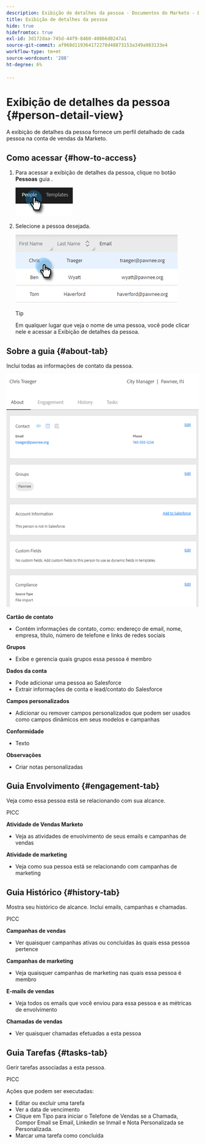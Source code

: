 ```yaml
---
description: Exibição de detalhes da pessoa - Documentos do Marketo - Documentação do produto
title: Exibição de detalhes da pessoa
hide: true
hidefromtoc: true
exl-id: 3d172daa-745d-44f9-8460-40866d0247a1
source-git-commit: af968d119364172278d48873153a349a983133e4
workflow-type: tm+mt
source-wordcount: '288'
ht-degree: 6%

---
```


# Exibição de detalhes da pessoa {#person-detail-view}

A exibição de detalhes da pessoa fornece um perfil detalhado de cada pessoa na conta de vendas da Marketo.

## Como acessar {#how-to-access}

1. Para acessar a exibição de detalhes da pessoa, clique no botão **Pessoas** guia .

   ![](assets/person-detail-view-1.png)

1. Selecione a pessoa desejada.

   ![](assets/person-detail-view-2.png)

   >[!TIP]
   >
   >Em qualquer lugar que veja o nome de uma pessoa, você pode clicar nele e acessar a Exibição de detalhes da pessoa.

## Sobre a guia {#about-tab}

Inclui todas as informações de contato da pessoa.

![](assets/person-detail-view-3.png)

**Cartão de contato**

* Contém informações de contato, como: endereço de email, nome, empresa, título, número de telefone e links de redes sociais

**Grupos**

* Exibe e gerencia quais grupos essa pessoa é membro

**Dados da conta**

* Pode adicionar uma pessoa ao Salesforce
* Extrair informações de conta e lead/contato do Salesforce

**Campos personalizados**

* Adicionar ou remover campos personalizados que podem ser usados como campos dinâmicos em seus modelos e campanhas

**Conformidade**

* Texto

**Observações**

* Criar notas personalizadas

## Guia Envolvimento {#engagement-tab}

Veja como essa pessoa está se relacionando com sua alcance.

PICC

**Atividade de Vendas Marketo**

* Veja as atividades de envolvimento de seus emails e campanhas de vendas

**Atividade de marketing**

* Veja como sua pessoa está se relacionando com campanhas de marketing

## Guia Histórico {#history-tab}

Mostra seu histórico de alcance. Inclui emails, campanhas e chamadas.

PICC

**Campanhas de vendas**

* Ver quaisquer campanhas ativas ou concluídas às quais essa pessoa pertence

**Campanhas de marketing**

* Veja quaisquer campanhas de marketing nas quais essa pessoa é membro

**E-mails de vendas**

* Veja todos os emails que você enviou para essa pessoa e as métricas de envolvimento

**Chamadas de vendas**

* Ver quaisquer chamadas efetuadas a esta pessoa

## Guia Tarefas {#tasks-tab}

Gerir tarefas associadas a esta pessoa.

PICC

Ações que podem ser executadas:

* Editar ou excluir uma tarefa
* Ver a data de vencimento
* Clique em Tipo para iniciar o Telefone de Vendas se a Chamada, Compor Email se Email, Linkedin se Inmail e Nota Personalizada se Personalizada.
* Marcar uma tarefa como concluída
